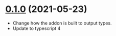 # [0.1.0](https://github.com/cibernox/svelte-media/compare/v0.0.4...v0.1.0) (2021-05-23)



- Change how the addon is built to output types.
- Update to typescript 4
